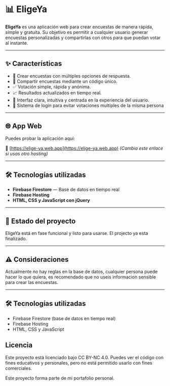 # 📊 EligeYa

**EligeYa** es una aplicación web para crear encuestas de manera rápida, simple y gratuita. Su objetivo es permitir a cualquier usuario generar encuestas personalizadas y compartirlas con otros para que puedan votar al instante.

---

## ✨ Características

- 📝 Crear encuestas con múltiples opciones de respuesta.
- 🔗 Compartir encuestas mediante un código único.
- ✅ Votación simple, rápida y anónima.
- 📈 Resultados actualizados en tiempo real.
- 🧠 Interfaz clara, intuitiva y centrada en la experiencia del usuario.
- 👤 Sistema de login para evitar votaciones multiples de la misma persona

---

## 🌐 App Web

Puedes probar la aplicación aquí:

🔗 [https://elige-ya.web.app](https://elige-ya.web.app) *(Cambia este enlace si usas otro hosting)*

---

## 🛠️ Tecnologías utilizadas

- **Firebase Firestore** — Base de datos en tiempo real
- **Firebase Hosting**
- **HTML, CSS y JavaScript con jQuery**

---

## 🧪 Estado del proyecto

EligeYa está en fase funcional y listo para usarse. El projecto ya esta finalizado.

---

## ⚠️ Consideraciones

Actualmente no hay reglas en la base de datos, cualquier persona puede hacer lo que quiera, es recomendado que no useis informacion sensible para crear las encuestas.

---

## 🛠️ Tecnologías utilizadas

- Firebase Firestore (base de datos en tiempo real)
- Firebase Hosting
- HTML, CSS y JavaScript

## Licencia

Este proyecto está licenciado bajo CC BY-NC 4.0. Puedes ver el código con fines educativos y personales, pero no está permitido usarlo con fines comerciales.

Este proyecto forma parte de mi portafolio personal.